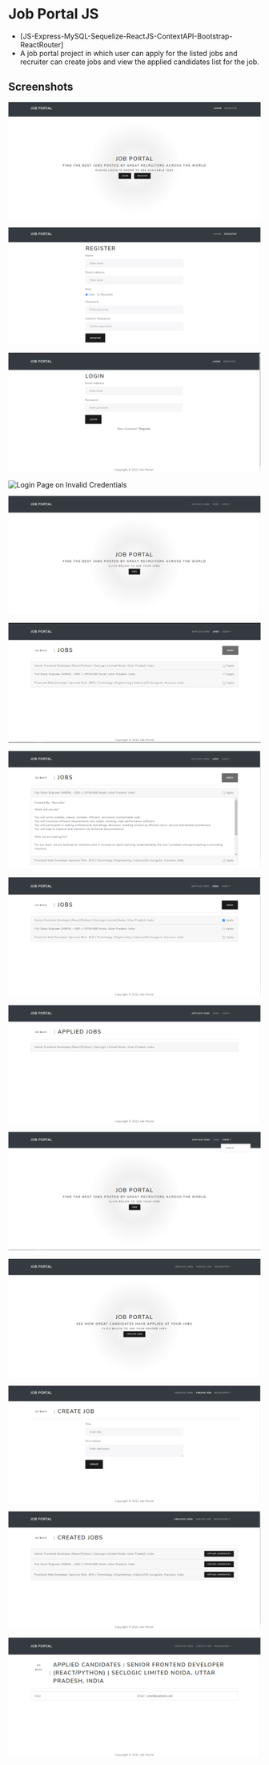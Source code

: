 # Job Portal JS

- [JS-Express-MySQL-Sequelize-ReactJS-ContextAPI-Bootstrap-ReactRouter]
- A job portal project in which user can apply for the listed jobs and recruiter can create jobs and view the applied candidates list for the job.

## Screenshots

![Home page Without Login](./screenshots/00-homepage-without-login.png "homepage-without-login")

![Registration Page](./screenshots/01-registration-page.png "registration-page")

![Login Page](./screenshots/02-login-page.png "login-page")

![Login Page on Invalid Credentials]('./screenshots/03-on-invalid-login-credentials.png' "on-invalid-login-credentials")

![Home page User](./screenshots/04-homepage-user.png "homepage-user")

![Jobs Page User](./screenshots/05-jobs-page-user.png "jobs-page-user")

![Job Description Jobs Page User](./screenshots/06-job-description-jobs-page-user.png "job-description-jobs-page-user")

![Active Apply Button After Check In Job](./screenshots/07-active-apply-button-after-check-in-job.png "active-apply-button-after-check-in-job")

![Applied Jobs List User](./screenshots/08-applied-jobs-list-user.png "applied-jobs-list-user")

![Logout At Nav](./screenshots/09-logout-at-nav.png "logout-at-nav")

![Home Page Recruiter](./screenshots/10-homepage-recruiter.png "homepage-recruiter")

![Create Job Page Recruiter](./screenshots/11-create-job-page-recruiter.png "create-job-page-recruiter")

![Created Job Page Recruiter](./screenshots/12-created-job-page-recruiter.png "created-job-page-recruiter")

![Applied Candidates Created Job Recruiter](./screenshots/13-applied-candidates-created-job-recruiter.png "applied-candidates-created-job-recruiter")
